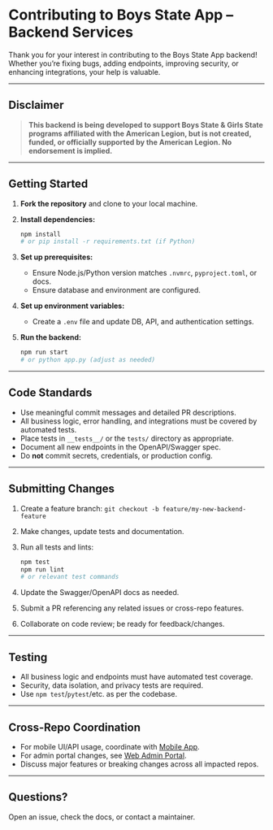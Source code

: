 # Contributing to Boys State App – Backend Services

Thank you for your interest in contributing to the Boys State App backend! Whether you’re fixing bugs, adding endpoints, improving security, or enhancing integrations, your help is valuable.

---

## Disclaimer

> **This backend is being developed to support Boys State & Girls State programs affiliated with the American Legion, but is not created, funded, or officially supported by the American Legion. No endorsement is implied.**

---

## Getting Started

1. **Fork the repository** and clone to your local machine.
2. **Install dependencies:**

   ```bash
   npm install
   # or pip install -r requirements.txt (if Python)
   ```
3. **Set up prerequisites:**

   * Ensure Node.js/Python version matches `.nvmrc`, `pyproject.toml`, or docs.
   * Ensure database and environment are configured.
4. **Set up environment variables:**

   * Create a `.env` file and update DB, API, and authentication settings.
5. **Run the backend:**

   ```bash
   npm run start
   # or python app.py (adjust as needed)
   ```

---

## Code Standards

* Use meaningful commit messages and detailed PR descriptions.
* All business logic, error handling, and integrations must be covered by automated tests.
* Place tests in `__tests__/` or the `tests/` directory as appropriate.
* Document all new endpoints in the OpenAPI/Swagger spec.
* Do **not** commit secrets, credentials, or production config.

---

## Submitting Changes

1. Create a feature branch:
   `git checkout -b feature/my-new-backend-feature`
2. Make changes, update tests and documentation.
3. Run all tests and lints:

   ```bash
   npm test
   npm run lint
   # or relevant test commands
   ```
4. Update the Swagger/OpenAPI docs as needed.
5. Submit a PR referencing any related issues or cross-repo features.
6. Collaborate on code review; be ready for feedback/changes.

---

## Testing

* All business logic and endpoints must have automated test coverage.
* Security, data isolation, and privacy tests are required.
* Use `npm test`/`pytest`/etc. as per the codebase.

---

## Cross-Repo Coordination

* For mobile UI/API usage, coordinate with [Mobile App](https://github.com/BoysStateApp/mobile).
* For admin portal changes, see [Web Admin Portal](https://github.com/BoysStateApp/admin-portal).
* Discuss major features or breaking changes across all impacted repos.

---

## Questions?

Open an issue, check the docs, or contact a maintainer.
